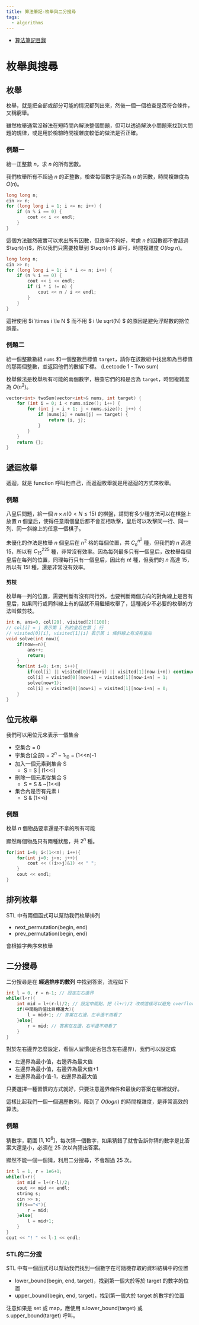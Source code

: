 ```yaml
---
title: 算法筆記-枚舉與二分搜尋
tags: 
  - algorithms
---
```


* [算法筆記目錄](/posts/1/algo-index/)

# 枚舉與搜尋

## 枚舉

枚舉，就是把全部或部分可能的情況都列出來，然後一個一個檢查是否符合條件，又稱窮舉。

雖然枚舉通常沒辦法在短時間內解決整個問題，但可以透過解決小問題來找到大問題的規律，或是用於檢驗時間複雜度較低的做法是否正確。

### 例題一

給一正整數 $n$，求 $n$ 的所有因數。

我們枚舉所有不超過 $n$ 的正整數，檢查每個數字是否為 $n$ 的因數，時間複雜度為 $O(n)$。

```cpp
long long n;
cin >> n;
for (long long i = 1; i <= n; i++) {
    if (n % i == 0) {
        cout << i << endl;
    }
}
```

這個方法雖然確實可以求出所有因數，但效率不夠好，考慮 $n$ 的因數都不會超過 $\sqrt{n}$，所以我們只需要枚舉到 $\sqrt{n}$ 即可，時間複雜度 $O(log\ n)$。

```cpp
long long n;
cin >> n;
for (long long i = 1; i * i <= n; i++) {
    if (n % i == 0) {
        cout << i << endl;
        if (i * i != n) {
            cout << n / i << endl;
        }
    }
}
```

這裡使用 $i \times i \le N $ 而不用 $ i \le sqrt(N) $ 的原因是避免浮點數的捨位誤差。

### 例題二

給一個整數數組 `nums` 和一個整數目標值 `target`，請你在該數組中找出和為目標值的那兩個整數，並返回他們的數組下標。 (Leetcode 1 - Two sum)

枚舉做法是枚舉所有可能的兩個數字，檢查它們的和是否為 `target`，時間複雜度為 $O(n^2)$。

```cpp
vector<int> twoSum(vector<int>& nums, int target) {
    for (int i = 0; i < nums.size(); i++) {
        for (int j = i + 1; j < nums.size(); j++) {
            if (nums[i] + nums[j] == target) {
                return {i, j};
            }
        }
    }
    return {};
}
```

## 遞迴枚舉

遞迴，就是 function 呼叫他自己，而遞迴枚舉就是用遞迴的方式來枚舉。

### 例題

八皇后問題，給一個 $n \times n ( 0 < N \le 15)$ 的棋盤，請問有多少種方法可以在棋盤上放置 $n$ 個皇后，使得任意兩個皇后都不會互相攻擊，皇后可以攻擊同一行、同一列、同一斜線上的任意一個棋子。


未優化的作法是枚舉 $n$ 個皇后在 $n^2$ 格的每個位置，共 $C^{n^2}_n$ 種，但我們的 $n$ 高達 $15$，所以有 $C^225_15$ 種，非常沒有效率。因為每列最多只有一個皇后，改枚舉每個皇后在每列的位置，同理每行只有一個皇后，因此有 $n!$ 種，但我們的 $n$ 高達 $15$，所以有 $15!$ 種，還是非常沒有效率。

#### 剪枝

枚舉每一列的位置，需要判斷有沒有同行外，也要判斷兩個方向的對角線上是否有皇后，如果同行或同斜線上有的話就不用繼續枚舉了，這種減少不必要的枚舉的方法叫做剪枝。

```cpp
int n, ans=0, col[20], visited[2][100];
// col[i] = j 表示第 i 列的皇后在第 j 行
// visited[0][i], visited[1][i] 表示第 i 條斜線上有沒有皇后
void solve(int now){
    if(now==n){
        ans++;
        return;
    }
    for(int i=0; i<n; i++){
        if(col[i] || visited[0][now+i] || visited[1][now-i+n]) continue;
        col[i] = visited[0][now+i] = visited[1][now-i+n] = 1;
        solve(now+1);
        col[i] = visited[0][now+i] = visited[1][now-i+n] = 0;
    }
}
```

## 位元枚舉

我們可以用位元來表示一個集合

  * 空集合 = 0
  * 宇集合(全部) = ${2^n-1}_{10}$ = (1<<n)-1
  * 加入一個元素到集合 S
    * S = S | (1<<i)
  * 刪除一個元素從集合 S
    * S = S & ~(1<<i)
  * 集合內是否有元素 i
    * S & (1<<i)

### 例題

枚舉 $n$ 個物品要拿還是不拿的所有可能

顯然每個物品只有兩種狀態，共 $2^n$ 種。

```cpp
for(int i=0; i<(1<<n); i++){
    for(int j=0; j<n; j++){
        cout << ((i>>j)&1) << " ";
    }
    cout << endl;
}
```

## 排列枚舉

STL 中有兩個函式可以幫助我們枚舉排列

  * next_permutation(begin, end)
  * prev_permutation(begin, end)

會根據字典序來枚舉

## 二分搜尋

二分搜尋是在 **經過排序的數列** 中找到答案，流程如下

```cpp
int l = 0, r = n-1; // 設定左右邊界
while(l<r){
    int mid = l+(r-l)/2; // 設定中間點，把 (l+r)/2 改成這樣可以避免 overflow
    if(中間點的值比目標還大){
        l = mid+1; // 答案在右邊，左半邊不用看了
    }else{
        r = mid; // 答案在左邊，右半邊不用看了
    }
}

```

對於左右邊界怎麼設定，看個人習慣(是否包含左右邊界)，我們可以設定成

  * 左邊界為最小值，右邊界為最大值
  * 左邊界為最小值，右邊界為最大值+1
  * 左邊界為最小值-1，右邊界為最大值

只要選擇一種習慣的方式就好，只要注意邊界條件和最後的答案在哪裡就好。

這樣比起我們一個一個遍歷數列，降到了 $O(logn)$ 的時間複雜度，是非常高效的算法。

### 例題

猜數字，範圍 $[1, 10^6]$，每次猜一個數字，如果猜錯了就會告訴你猜的數字是比答案大還是小，必須在 $25$ 次以內猜出答案。

顯然不能一個一個猜，利用二分搜尋，不會超過 $25$ 次。

```cpp
int l = 1, r = 1e6+1;
while(l<r){
    int mid = l+(r-l)/2;
    cout << mid << endl;
    string s;
    cin >> s;
    if(s=="<"){
        r = mid;
    }else{
        l = mid+1;
    }
}
cout << "! " << l-1 << endl;
```

### STL的二分搜

STL 中有一個函式可以幫助我們找到一個數字在可隨機存取的資料結構中的位置

  * lower_bound(begin, end, target)，找到第一個大於等於 target 的數字的位置
  * upper_bound(begin, end, target)，找到第一個大於 target 的數字的位置

注意如果是 set 或 map，應使用 s.lower_bound(target) 或 s.upper_bound(target) 呼叫。

